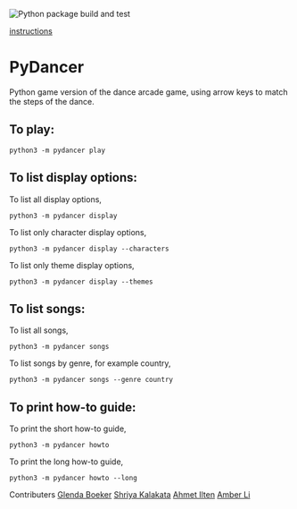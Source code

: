 ![Python package build and test](https://github.com/software-students-spring2024/3-python-package-exercise-speed/actions/workflows/build.yaml/badge.svg)

[instructions](./instructions.md)

# PyDancer

Python game version of the dance arcade game, using arrow keys to match the steps of the dance.

## To play:
`python3 -m pydancer play`

## To list display options:
To list all display options,

`python3 -m pydancer display`

To list only character display options,

`python3 -m pydancer display --characters`

To list only theme display options,

`python3 -m pydancer display --themes`

## To list songs:
To list all songs,

`python3 -m pydancer songs`

To list songs by genre, for example country,

`python3 -m pydancer songs --genre country`

## To print how-to guide:
To print the short how-to guide,

`python3 -m pydancer howto`

To print the long how-to guide,

`python3 -m pydancer howto --long`




<!-- 
clear instructions, including exact code examples, for:

how a developer who wants to import your project into their own code can do so - include documentation for all functions in your package and a link to an example Python program that uses each of them.
how a developer who wants to contribute to your project can set up the virtual environment, install dependencies, and build and test your package for themselves.

Include a link to your package's page on the PyPI website. -->

Contributers
[Glenda Boeker](https://github.com/gboeker)
[Shriya Kalakata](https://github.com/shriyakalakata)
[Ahmet Ilten](https://github.com/iltenahmet)
[Amber Li](https://github.com/al6862)